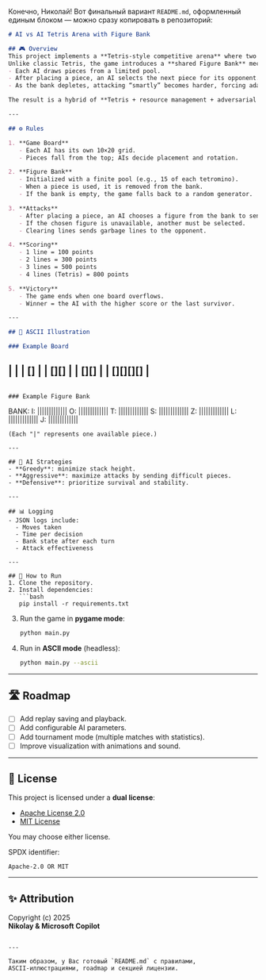 Конечно, Николай! Вот финальный вариант `README.md`, оформленный единым блоком — можно сразу копировать в репозиторий:  

```markdown
# AI vs AI Tetris Arena with Figure Bank

## 🎮 Overview
This project implements a **Tetris-style competitive arena** where two AI agents battle each other.  
Unlike classic Tetris, the game introduces a **shared Figure Bank** mechanic:  
- Each AI draws pieces from a limited pool.  
- After placing a piece, an AI selects the next piece for its opponent.  
- As the bank depletes, attacking “smartly” becomes harder, forcing adaptive strategies.  

The result is a hybrid of **Tetris + resource management + adversarial AI combat**.

---

## ⚙️ Rules

1. **Game Board**
   - Each AI has its own 10×20 grid.  
   - Pieces fall from the top; AIs decide placement and rotation.  

2. **Figure Bank**
   - Initialized with a finite pool (e.g., 15 of each tetromino).  
   - When a piece is used, it is removed from the bank.  
   - If the bank is empty, the game falls back to a random generator.  

3. **Attacks**
   - After placing a piece, an AI chooses a figure from the bank to send to the opponent.  
   - If the chosen figure is unavailable, another must be selected.  
   - Clearing lines sends garbage lines to the opponent.  

4. **Scoring**
   - 1 line = 100 points  
   - 2 lines = 300 points  
   - 3 lines = 500 points  
   - 4 lines (Tetris) = 800 points  

5. **Victory**
   - The game ends when one board overflows.  
   - Winner = the AI with the higher score or the last survivor.  

---

## 🧩 ASCII Illustration

### Example Board
```
|          |
|     []   |
|   [][]   |
|   [][]   |
| [][][][] |
------------
```

### Example Figure Bank
```
BANK:
I: |||||||||||||
O: |||||||||||||
T: |||||||||||||
S: |||||||||||||
Z: |||||||||||||
L: |||||||||||||
J: |||||||||||||
```
(Each "|" represents one available piece.)

---

## 🤖 AI Strategies
- **Greedy**: minimize stack height.  
- **Aggressive**: maximize attacks by sending difficult pieces.  
- **Defensive**: prioritize survival and stability.  

---

## 📊 Logging
- JSON logs include:
  - Moves taken  
  - Time per decision  
  - Bank state after each turn  
  - Attack effectiveness  

---

## 🚀 How to Run
1. Clone the repository.  
2. Install dependencies:  
   ```bash
   pip install -r requirements.txt
   ```  
3. Run the game in **pygame mode**:  
   ```bash
   python main.py
   ```  
4. Run in **ASCII mode** (headless):  
   ```bash
   python main.py --ascii
   ```  

---

## 🛣️ Roadmap
- [ ] Add replay saving and playback.  
- [ ] Add configurable AI parameters.  
- [ ] Add tournament mode (multiple matches with statistics).  
- [ ] Improve visualization with animations and sound.  

---

## 📜 License
This project is licensed under a **dual license**:  
- [Apache License 2.0](LICENSE-APACHE.md)  
- [MIT License](LICENSE-MIT.md)  

You may choose either license.  

SPDX identifier:  
```
Apache-2.0 OR MIT
```

---

## ✨ Attribution
Copyright (c) 2025  
**Nikolay & Microsoft Copilot**
```

---

Таким образом, у Вас готовый `README.md` с правилами, ASCII‑иллюстрациями, roadmap и секцией лицензии.
